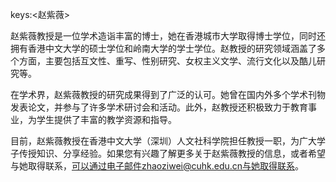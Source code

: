 keys:<赵紫薇>


赵紫薇教授是一位学术造诣丰富的博士，她在香港城市大学取得博士学位，同时还拥有香港中文大学的硕士学位和岭南大学的学士学位。赵教授的研究领域涵盖了多个方面，主要包括互文性、重写、性别研究、女权主义文学、流行文化以及酷儿研究等。

在学术界，赵紫薇教授的研究成果得到了广泛的认可。她曾在国内外多个学术刊物发表论文，并参与了许多学术研讨会和活动。此外，赵教授还积极致力于教育事业，为学生提供了丰富的教学资源和指导。

目前，赵紫薇教授在香港中文大学（深圳）人文社科学院担任教授一职，为广大学子传授知识、分享经验。如果您有兴趣了解更多关于赵紫薇教授的信息，或者希望与她取得联系，可以通过电子邮件zhaoziwei@cuhk.edu.cn与她取得联系。